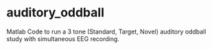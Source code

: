 # auditory_oddball
Matlab Code to run a 3 tone (Standard, Target, Novel) auditory oddball study with simultaneous EEG recording. 
